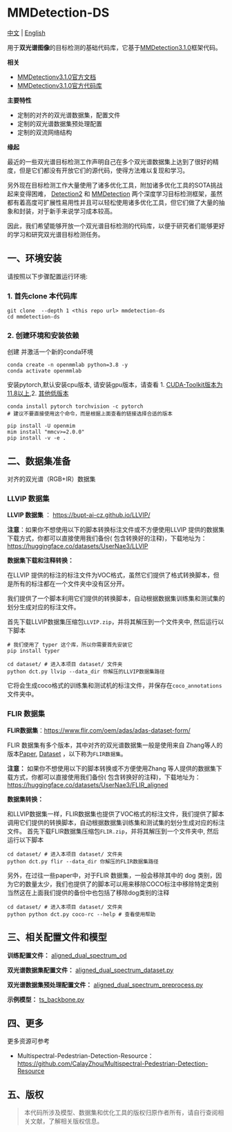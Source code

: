 # MMDetection-DS


[中文](README-zh.md) | [English](README.md)

用于**双光谱图像**的目标检测的基础代码库，它基于[MMDetection3.1.0](MM-README-en)框架代码。

**相关**

- [MMDetectionv3.1.0官方文档](https://mmdetection.readthedocs.io/zh-cn/v3.1.0/)
- [MMDetectionv3.1.0官方代码库](https://github.com/open-mmlab/mmdetection/tree/v3.1.0)


**主要特性**

- 定制的对齐的双光谱数据集，配置文件
- 定制的双光谱数据集预处理配置
- 定制的双流网络结构

**缘起**

最近的一些双光谱目标检测工作声明自己在多个双光谱数据集上达到了很好的精度，但是它们都没有开放它们的源代码，使得方法难以复现和学习。

另外现在目标检测工作大量使用了诸多优化工具，附加诸多优化工具的SOTA挑战起来变得困难， [Detection2](https://github.com/facebookresearch/detectron2)
和 [MMDetection](https://github.com/open-mmlab/mmdetection)
两个深度学习目标检测框架，虽然都有着高度可扩展性易用性并且可以轻松使用诸多优化工具，但它们做了大量的抽象和封装，对于新手来说学习成本较高。

因此，我们希望能够开放一个双光谱目标检测的代码库，以便于研究者们能够更好的学习和研究双光谱目标检测任务。

## 一、环境安装

请按照以下步骤配置运行环境:

### 1. 首先clone 本代码库

```shell
git clone  --depth 1 <this repo url> mmdetection-ds
cd mmdetection-ds
```

### 2. 创建环境和安装依赖

创建 并激活一个新的conda环境

```shell
conda create -n openmmlab python=3.8 -y
conda activate openmmlab
```

安装pytorch,默认安装cpu版本, 请安装gpu版本，请查看 1. [CUDA-Toolkit版本为11.8以上](https://pytorch.org/get-started/locally/),2. [其他低版本](https://pytorch.org/get-started/previous-versions/)

```shell
conda install pytorch torchvision -c pytorch  
# 建议不要直接使用这个命令，而是根据上面查看的链接选择合适的版本
```

```shell
pip install -U openmim
mim install "mmcv>=2.0.0"
pip install -v -e .
```

## 二、数据集准备

对齐的双光谱（RGB+IR）数据集

### LLVIP 数据集

**LLVIP 数据集** ： https://bupt-ai-cz.github.io/LLVIP/

**注意**：如果你不想使用以下的脚本转换标注文件或不方便使用LLVIP 提供的数据集下载方式，你都可以直接使用我们备份(
包含转换好的注释)，下载地址为：https://huggingface.co/datasets/UserNae3/LLVIP

**数据集下载和注释转换：**

在LLVIP 提供的标注的标注文件为VOC格式，虽然它们提供了格式转换脚本，但是所有的标注都在一个文件夹中没有区分开。

我们提供了一个脚本利用它们提供的转换脚本，自动根据数据集训练集和测试集的划分生成对应的标注文件。

首先下载LLVIP数据集压缩包`LLVIP.zip`，并将其解压到一个文件夹中, 然后运行以下脚本

```shell
# 我们使用了 typer 这个库，所以你需要首先安装它
pip install typer

cd dataset/ # 进入本项目 dataset/ 文件夹
python dct.py llvip --data_dir 你解压的LLVIP数据集路径
```

它将会生成coco格式的训练集和测试机的标注文件，并保存在`coco_annotations`文件夹中。

### FLIR 数据集

**FLIR数据集**：https://www.flir.com/oem/adas/adas-dataset-form/

FLIR 数据集有多个版本，其中对齐的双光谱数据集一般是使用来自
Zhang等人的版本[Paper](https://arxiv.org/abs/2009.12664), [Dataset](https://drive.google.com/file/d/1xHDMGl6HJZwtarNWkEV3T4O9X4ZQYz2Y/view)
，以下称为`FLIR数据集`。

**注意：** 如果你不想使用以下的脚本转换或不方便使用Zhang 等人提供的数据集下载方式，你都可以直接使用我们备份(
包含转换好的注释)，下载地址为：https://huggingface.co/datasets/UserNae3/FLIR_aligned

**数据集转换：**

和LLVIP数据集一样，FLIR数据集也提供了VOC格式的标注文件，我们提供了脚本调用它们提供的转换脚本，自动根据数据集训练集和测试集的划分生成对应的标注文件。
首先下载FLIR数据集压缩包`FLIR.zip`，并将其解压到一个文件夹中, 然后运行以下脚本

```shell
cd dataset/ # 进入本项目 dataset/ 文件夹
python dct.py flir --data_dir 你解压的FLIR数据集路径
```

另外，在过往一些paper中，对于FLIR 数据集，一般会移除其中的 dog 类别，因为它的数量太少，我们也提供了的脚本可以用来移除COCO标注中移除特定类别
当然这在上面我们提供的备份中也包括了移除dog类别的注释

```shell
cd dataset/ # 进入本项目 dataset/ 文件夹
python python dct.py coco-rc --help # 查看使用帮助
```

##  三、相关配置文件和模型


**训练配置文件：** [aligned_dual_spectrum_od](configs/aligned_dual_spectrum_od)

**双光谱数据集配置文件：** [aligned_dual_spectrum_dataset.py](mmdet/datasets/aligned_dual_spectrum_dataset.py)

**双光谱数据集预处理配置文件：** [aligned_dual_spectrum_preprocess.py](mmdet/models/data_preprocessors/data_preprocessor.py)

**示例模型：** [ts_backbone.py](mmdet/models/backbones/ts_backbone.py)





## 四、更多

更多资源可参考

- Multispectral-Pedestrian-Detection-Resource：https://github.com/CalayZhou/Multispectral-Pedestrian-Detection-Resource


## 五、版权

>本代码所涉及模型、数据集和优化工具的版权归原作者所有，请自行查阅相关文献，了解相关版权信息。

 


